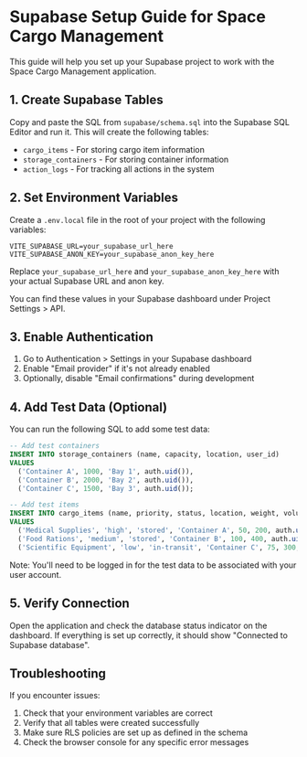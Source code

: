 
# Supabase Setup Guide for Space Cargo Management

This guide will help you set up your Supabase project to work with the Space Cargo Management application.

## 1. Create Supabase Tables

Copy and paste the SQL from `supabase/schema.sql` into the Supabase SQL Editor and run it. 
This will create the following tables:

- `cargo_items` - For storing cargo item information
- `storage_containers` - For storing container information
- `action_logs` - For tracking all actions in the system

## 2. Set Environment Variables

Create a `.env.local` file in the root of your project with the following variables:

```
VITE_SUPABASE_URL=your_supabase_url_here
VITE_SUPABASE_ANON_KEY=your_supabase_anon_key_here
```

Replace `your_supabase_url_here` and `your_supabase_anon_key_here` with your actual Supabase URL and anon key.

You can find these values in your Supabase dashboard under Project Settings > API.

## 3. Enable Authentication

1. Go to Authentication > Settings in your Supabase dashboard
2. Enable "Email provider" if it's not already enabled
3. Optionally, disable "Email confirmations" during development

## 4. Add Test Data (Optional)

You can run the following SQL to add some test data:

```sql
-- Add test containers
INSERT INTO storage_containers (name, capacity, location, user_id)
VALUES 
  ('Container A', 1000, 'Bay 1', auth.uid()),
  ('Container B', 2000, 'Bay 2', auth.uid()),
  ('Container C', 1500, 'Bay 3', auth.uid());

-- Add test items
INSERT INTO cargo_items (name, priority, status, location, weight, volume, user_id)
VALUES
  ('Medical Supplies', 'high', 'stored', 'Container A', 50, 200, auth.uid()),
  ('Food Rations', 'medium', 'stored', 'Container B', 100, 400, auth.uid()),
  ('Scientific Equipment', 'low', 'in-transit', 'Container C', 75, 300, auth.uid());
```

Note: You'll need to be logged in for the test data to be associated with your user account.

## 5. Verify Connection

Open the application and check the database status indicator on the dashboard. If everything is set up correctly, it should show "Connected to Supabase database".

## Troubleshooting

If you encounter issues:

1. Check that your environment variables are correct
2. Verify that all tables were created successfully
3. Make sure RLS policies are set up as defined in the schema
4. Check the browser console for any specific error messages
